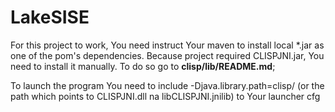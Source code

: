 LakeSISE
========

For this project to work, You need instruct Your maven to install local *.jar as one of the pom's dependencies.
Because project required CLISPJNI.jar, You need to install it manually. To do so go to **clisp/lib/README.md**;

To launch the program
You need to include -Djava.library.path=clisp/ (or the path which points to CLISPJNI.dll na libCLISPJNI.jnilib) to Your launcher cfg